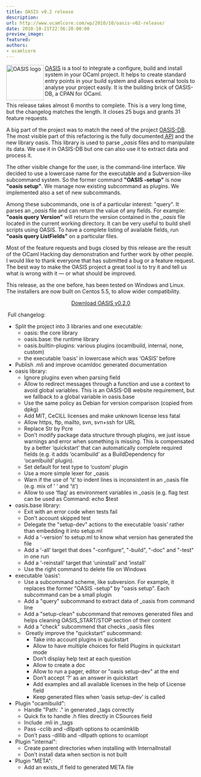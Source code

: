 ```yaml
---
title: OASIS v0.2 release
description:
url: http://www.ocamlcore.com/wp/2010/10/oasis-v02-release/
date: 2010-10-21T22:56:20-00:00
preview_image:
featured:
authors:
- ocamlcore
---
```


<p><img src="http://www.ocamlcore.com/wp/wp-content/uploads/logo.png" align="left" width="100" height="94" alt="OASIS logo"/><a href="http://oasis.forge.ocamlcore.org">OASIS</a> is a tool to integrate a configure, build and install system in your OCaml  project. It helps to create standard entry points in your build system and  allows external tools to analyse your project easily. It is the building brick of OASIS-DB, a CPAN for OCaml.</p>
<p>This release takes almost 6 months to complete. This is a very long time, but the changelog matches the length. It closes 25 bugs and grants 31 feature requests.</p>
<p>A big part of the project was to match the need of the project <a href="http://oasis.forge.ocamlcore.org/oasis-db.html">OASIS-DB</a>. The most visible part of this refactoring is the fully documented<a href="http://oasis.forge.ocamlcore.org/api-oasis/"> API</a> and the new library oasis. This library is used to parse <em>_oasis</em> files and to manipulate its data. We use it in OASIS-DB but one can also use it to extract data and process it.</p>
<p>The other visible change for the user, is the command-line interface. We decided to use a lowercase name for the executable and a Subversion-like subcommand system. So the former command <strong>&quot;OASIS -setup&quot;</strong> is now <strong>&quot;oasis setup&quot;</strong>. We manage now existing subcommand as plugins. We implemented also a set of new subcommands.</p>
<p>Among these subcommands, one is of a particular interest: &quot;query&quot;. It parses an <em>_oasis</em> file and can return the value of any fields. For example: <strong>&quot;oasis query Version&quot;</strong> will return the version contained in the <em>_oasis</em> file located in the current working directory. It can be very useful to build shell scripts using OASIS. To have a complete listing of available fields, run <strong>&quot;oasis query ListFields&quot; </strong>on a particular files.</p>
<p>Most of the feature requests and bugs closed by this release are the result of the OCaml Hacking day demonstration and further work by other people. I would like to thank everyone that has submitted a bug or a feature request. The best way to make the OASIS project a great tool is to try it and tell us what is wrong with it &mdash; or what should be improved.</p>
<p>This release, as the one before, has been tested on Windows and Linux. The installers are now built on Centos 5.5, to allow wider compatibility.</p>
<p style="text-align: center;"><a href="https://forge.ocamlcore.org/frs/?group_id=54&amp;release_id=343">Download OASIS v0.2.0</a></p>
<p>&nbsp;Full changelog:</p>
<ul>
<li>Split the project into 3 libraries and one executable:
<ul>
<li>oasis: the core library</li>
<li>oasis.base: the runtime library</li>
<li>oasis.builtin-plugins: various plugins (ocamlbuild, internal, none, custom)</li>
<li>the executable &lsquo;oasis&rsquo; in lowercase which was &lsquo;OASIS&rsquo; before</li>
</ul>
</li>
<li>Publish .mli and improve ocamldoc generated documentation</li>
<li>oasis library:
<ul>
<li>Ignore plugins even when parsing field</li>
<li>Allow to redirect messages through a function and use a context to avoid global variables. This is an OASIS-DB website requirement, but we fallback to a global variable in oasis.base</li>
<li>Use the same policy as Debian for version comparison (copied from dpkg)</li>
<li>Add MIT, CeCILL licenses and make unknown license less fatal</li>
<li>Allow https, ftp, mailto, svn, svn+ssh for URL</li>
<li>Replace Str by Pcre</li>
<li>Don&rsquo;t modify package data structure through plugins, we just issue warnings and error when something is missing. This is compensated by a better &lsquo;quickstart&rsquo; that can automatically complete required fields (e.g. it adds &lsquo;ocamlbuild&rsquo; as a BuildDependency for &lsquo;ocamlbuild&rsquo; plugin).</li>
<li>Set default for test type to &lsquo;custom&rsquo; plugin</li>
<li>Use a more simple lexer for _oasis</li>
<li>Warn if the use of &lsquo;\t&rsquo; to indent lines is inconsistent in an _oasis file (e.g. mix of &lsquo; &lsquo; and &lsquo;\t&rsquo;)</li>
<li>Allow to use &lsquo;flag&rsquo; as environment variables in _oasis (e.g. flag test can be used as Command: echo $test</li>
</ul>
</li>
<li>oasis.base library:
<ul>
<li>Exit with an error code when tests fail</li>
<li>Don&rsquo;t account skipped test</li>
<li>Delegate the &quot;setup-dev&quot; actions to the executable &lsquo;oasis&rsquo; rather than embedding it into setup.ml</li>
<li>Add a &lsquo;-version&rsquo; to setup.ml to know what version has generated the file</li>
<li>Add a &lsquo;-all&rsquo; target that does &quot;-configure&quot;, &quot;-build&quot;, &quot;-doc&quot; and &quot;-test&quot; in one run</li>
<li>Add a &lsquo;-reinstall&rsquo; target that &lsquo;uninstall&rsquo; and &lsquo;install&rsquo;</li>
<li>Use the right command to delete file on Windows</li>
</ul>
</li>
<li>executable &lsquo;oasis&rsquo;:
<ul>
<li>Use a subcommand scheme, like subversion. For example, it replaces the former &quot;OASIS -setup&quot; by &quot;oasis setup&quot;. Each subcommand can be a small plugin</li>
<li>Add a &quot;query&quot; subcommand to extract data of _oasis from command line</li>
<li>Add a &quot;setup-clean&quot; subcommand that removes generated files and helps cleaning OASIS_START/STOP section of their content</li>
<li>Add a &quot;check&quot; subcommend that checks _oasis files&nbsp;</li>
<li>&nbsp;Greatly improve the &quot;quickstart&quot; subcommand:
<ul>
<li>Take into account plugins in quickstart</li>
<li>Allow to have multiple choices for field Plugins in quickstart mode</li>
<li>Don&rsquo;t display help text at each question</li>
<li>Allow to create a doc</li>
<li>Allow to run a pager, editor or &quot;oasis setup-dev&quot; at the end<strong><br/>
            </strong></li>
<li>Don&rsquo;t accept &lsquo;?&rsquo; as an answer in quickstart</li>
<li>Add examples and all available licenses in the help of License field</li>
<li>Keep generated files when &lsquo;oasis setup-dev&rsquo; is called</li>
</ul>
</li>
</ul>
</li>
<li>Plugin &quot;ocamlbuild&quot;:
<ul>
<li>Handle &quot;Path: .&quot; in generated _tags correctly</li>
<li>Quick fix to handle .h files directly in CSources field</li>
<li>Include .mli in _tags</li>
<li>Pass -cclib and -dllpath options to ocamlmklib</li>
<li>Don&rsquo;t pass -dlllib and -dllpath options to ocamlopt</li>
</ul>
</li>
<li>Plugin &quot;internal&quot;:
<ul>
<li>Create parent directories when installing with InternalInstall</li>
<li>Don&rsquo;t install data when section is not built</li>
</ul>
</li>
<li>Plugin &quot;META&quot;:
<ul>
<li>Add an exists_if field to generated META file</li>
</ul>
</li>
</ul>
<p>&nbsp;</p>


